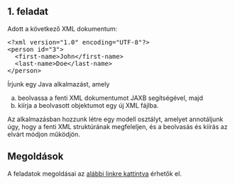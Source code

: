 ## 1. feladat

Adott a következő XML dokumentum:

<pre class="prettyprint lang-xml" data-label="person.xml">&lt;?xml version=&quot;1.0&quot; encoding=&quot;UTF-8&quot;?&gt;
&lt;person id=&quot;3&quot;&gt;
  &lt;first-name&gt;John&lt;/first-name&gt;
  &lt;last-name&gt;Doe&lt;/last-name&gt;
&lt;/person&gt;</pre>

Írjunk egy Java alkalmazást, amely

<ol type="a">
  <li>beolvassa a fenti XML dokumentumot JAXB segítségével, majd</li>
  <li>kiírja a beolvasott objektumot egy új XML fájlba.</li>
</ol>

Az alkalmazásban hozzunk létre egy modell osztályt, amelyet annotáljunk úgy, hogy a fenti XML struktúrának megfeleljen, és a beolvasás és kiírás az elvárt módjon működjön.

## Megoldások

A feladatok megoldásai az [alábbi linkre kattintva](assets/courses/xml/lab07/solution.zip) érhetők el.
